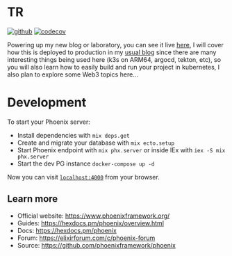 # TR

[![github](https://github.com/kainlite/tr/actions/workflows/coverage.yaml/badge.svg)](https://github.com/kainlite/tr/actions/workflows/coverage.yaml)
[![codecov](https://codecov.io/gh/kainlite/tr/branch/master/graph/badge.svg)](https://codecov.io/gh/kainlite/tr)

Powering up my new blog or laboratory, you can see it live [here](https://tr.techsquad.rocks/blog), I will cover how
this is deployed to production in my [usual blog](https://techsquad.rocks) since there are many interesting things being
used here (k3s on ARM64, argocd, tekton, etc), so you will also learn how to easily build and run your project in
kubernetes, I also plan to explore some Web3 topics here...

# Development

To start your Phoenix server:

  * Install dependencies with `mix deps.get`
  * Create and migrate your database with `mix ecto.setup`
  * Start Phoenix endpoint with `mix phx.server` or inside IEx with `iex -S mix phx.server`
  * Start the dev PG instance `docker-compose up -d`

Now you can visit [`localhost:4000`](http://localhost:4000) from your browser.

## Learn more

  * Official website: https://www.phoenixframework.org/
  * Guides: https://hexdocs.pm/phoenix/overview.html
  * Docs: https://hexdocs.pm/phoenix
  * Forum: https://elixirforum.com/c/phoenix-forum
  * Source: https://github.com/phoenixframework/phoenix
